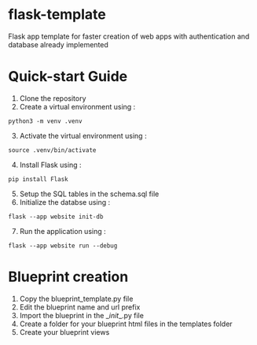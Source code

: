 # flask-template
Flask app template for faster creation of web apps with authentication and database already implemented

# Quick-start Guide

1. Clone the repository
2. Create a virtual environment using :
```
python3 -m venv .venv
```
3. Activate the virtual environment using :
```
source .venv/bin/activate
```
4. Install Flask using :
```
pip install Flask
```
5. Setup the SQL tables in the schema.sql file
6. Initialize the databse using :
```
flask --app website init-db
```
7. Run the application using :
```
flask --app website run --debug
```

# Blueprint creation

1. Copy the blueprint_template.py file
2. Edit the blueprint name and url prefix
3. Import the blueprint in the \__init__.py file
4. Create a folder for your blueprint html files in the templates folder
5. Create your blueprint views